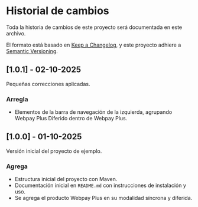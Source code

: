 # Historial de cambios

Toda la historia de cambios de este proyecto será documentada en este archivo.

El formato está basado en [Keep a Changelog](https://keepachangelog.com/en/1.0.0/),
y este proyecto adhiere a [Semantic Versioning](https://semver.org/spec/v2.0.0.html).

## [1.0.1] - 02-10-2025

Pequeñas correcciones aplicadas.

### Arregla

-   Elementos de la barra de navegación de la izquierda, agrupando Webpay Plus Diferido dentro de Webpay Plus.

## [1.0.0] - 01-10-2025

Versión inicial del proyecto de ejemplo.

### Agrega

-   Estructura inicial del proyecto con Maven.
-   Documentación inicial en `README.md` con instrucciones de instalación y uso.
-   Se agrega el producto Webpay Plus en su modalidad síncrona y diferida.

